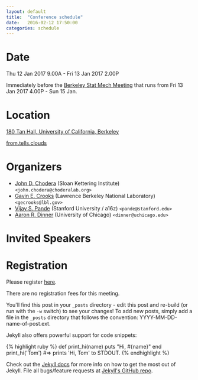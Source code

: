 ```yaml
---
layout: default
title:  "Conference schedule"
date:   2016-02-12 17:50:00
categories: schedule
---
```


# Date

Thu 12 Jan 2017 9.00A - Fri 13 Jan 2017 2.00P

Immediately before the [Berkeley Stat Mech Meeting](http://gold.cchem.berkeley.edu/statmech/current-meeting.html) that runs from Fri 13 Jan 2017 4.00P - Sun 15 Jan.

# Location

[180 Tan Hall, University of California, Berkeley](https://goo.gl/maps/nBgw7u7isWs)

[from.tells.clouds](http://w3w.co/from.tells.clouds)

# Organizers
* [John D. Chodera](http://choderalab.org) (Sloan Kettering Institute) `<john.chodera@choderalab.org>`
* [Gavin E. Crooks](http://threeplusone.com/gec/) (Lawrence Berkeley National Laboratory) `<gecrooks@lbl.gov>`
* [Vijay S. Pande](https://pande.stanford.edu/) (Stanford University / a16z) `<pande@stanford.edu>`
* [Aaron R. Dinner](http://dinner-group.uchicago.edu/) (University of Chicago) `<dinner@uchicago.edu>`

# Invited Speakers

# Registration

Please register [here](http://www.google.com).

There are no registration fees for this meeting.


You'll find this post in your `_posts` directory - edit this post and re-build (or run with the `-w` switch) to see your changes!
To add new posts, simply add a file in the `_posts` directory that follows the convention: YYYY-MM-DD-name-of-post.ext.

Jekyll also offers powerful support for code snippets:

{% highlight ruby %}
def print_hi(name)
  puts "Hi, #{name}"
end
print_hi('Tom')
#=> prints 'Hi, Tom' to STDOUT.
{% endhighlight %}

Check out the [Jekyll docs][jekyll] for more info on how to get the most out of Jekyll. File all bugs/feature requests at [Jekyll's GitHub repo][jekyll-gh].

[jekyll-gh]: https://github.com/mojombo/jekyll
[jekyll]:    http://jekyllrb.com
